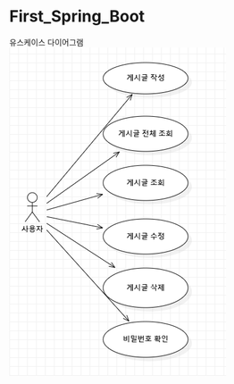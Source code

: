 # First_Spring_Boot

유스케이스 다이어그램
![이미지](https://github.com/dnjawm19/First_Spring_Boot/blob/master/usecase.PNG)
